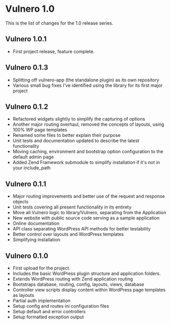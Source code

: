 Vulnero 1.0
==================

This is the list of changes for the 1.0 release series.

Vulnero 1.0.1
------------------
* First project release, feature complete.

Vulnero 0.1.3
------------------
* Splitting off vulnero-app (the standalone plugin) as its own repository
* Various small bug fixes I've identified using the library for its first major project

Vulnero 0.1.2
------------------
* Refactored widgets slightly to simplify the capturing of options
* Another major routing overhaul, removed the concepts of layouts, using 100% WP page templates
* Renamed some files to better explain their purpose
* Unit tests and documentation updated to describe the latest functionality
* Moving caching, environment and bootstrap option configuration to the default admin page
* Added Zend Framework submodule to simplify installation if it's not in your include_path

Vulnero 0.1.1
------------------
* Major routing improvements and better use of the request and response objects
* Unit tests covering all present functionality in its entirety
* Move all Vulnero logic to library/Vulnero, separating from the Application
* New website with public source code serving as a sample application
* Online documentation
* API class separating WordPress API methods for better testability
* Better control over layouts and WordPress templates
* Simplifying installation

Vulnero 0.1.0
------------------
* First upload for the project.
* Includes the basic WordPress plugin structure and application folders.
* Extends WordPress routing with Zend application routing
* Bootstraps database, routing, config, layouts, views, database
* Controller view scripts display content within WordPress page templates as layouts
* Partial auth implementation
* Setup config and routes ini configuration files
* Setup default and error controllers
* Setup formatted exception output
